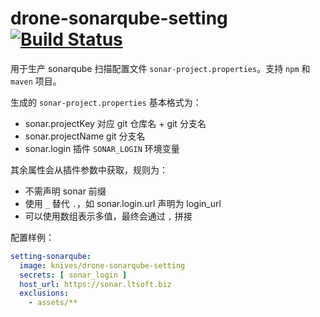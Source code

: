 # drone-sonarqube-setting [![Build Status](https://travis-ci.org/zongwei007/drone-sonarqube-setting.svg?branch=master)](https://travis-ci.org/zongwei007/drone-sonarqube-setting)

用于生产 sonarqube 扫描配置文件 `sonar-project.properties`。支持 `npm` 和 `maven` 项目。

生成的 `sonar-project.properties` 基本格式为：

* sonar.projectKey 对应 git 仓库名 + git 分支名
* sonar.projectName git 分支名
* sonar.login 插件 `SONAR_LOGIN` 环境变量

其余属性会从插件参数中获取，规则为：

* 不需声明 sonar 前缀
* 使用 `_` 替代 `.`，如 sonar.login.url 声明为 login_url
* 可以使用数组表示多值，最终会通过 `,` 拼接

配置样例：

```yml
setting-sonarqube:
  image: knives/drone-sonarqube-setting
  secrets: [ sonar_login ]
  host_url: https://sonar.ltsoft.biz
  exclusions:
    - assets/**
```

